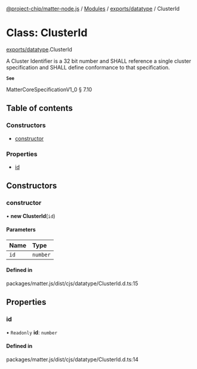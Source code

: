 [@project-chip/matter-node.js](../README.md) / [Modules](../modules.md) / [exports/datatype](../modules/exports_datatype.md) / ClusterId

# Class: ClusterId

[exports/datatype](../modules/exports_datatype.md).ClusterId

A Cluster Identifier is a 32 bit number and SHALL reference a single cluster specification and
SHALL define conformance to that specification.

**`See`**

MatterCoreSpecificationV1_0 § 7.10

## Table of contents

### Constructors

- [constructor](exports_datatype.ClusterId.md#constructor)

### Properties

- [id](exports_datatype.ClusterId.md#id)

## Constructors

### constructor

• **new ClusterId**(`id`)

#### Parameters

| Name | Type |
| :------ | :------ |
| `id` | `number` |

#### Defined in

packages/matter.js/dist/cjs/datatype/ClusterId.d.ts:15

## Properties

### id

• `Readonly` **id**: `number`

#### Defined in

packages/matter.js/dist/cjs/datatype/ClusterId.d.ts:14
